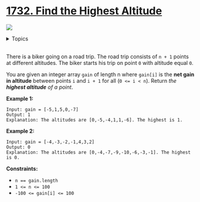 # [1732. Find the Highest Altitude](https://leetcode.cn/problems/find-the-highest-altitude/description/)

![](https://img.shields.io/badge/Difficulty-Easy-green.svg)

<details>
<summary>Topics</summary>

* [`Array`](https://leetcode.com/tag/array/)
* [`Prefix Sum`](https://leetcode.com/tag/prefix-sum/)

</details>
<br />

There is a biker going on a road trip. The road trip consists of `n + 1` points at different altitudes. The biker starts his trip on point `0` with altitude equal `0`.

You are given an integer array `gain` of length n where `gain[i]` is the **net gain in altitude** between points `i​​​​​`​ and `i + 1` for all (`0 <= i < n`). Return *the **highest altitude** of a point*.

**Example 1:**

    Input: gain = [-5,1,5,0,-7]
    Output: 1
    Explanation: The altitudes are [0,-5,-4,1,1,-6]. The highest is 1.

**Example 2:**

    Input: gain = [-4,-3,-2,-1,4,3,2]
    Output: 0
    Explanation: The altitudes are [0,-4,-7,-9,-10,-6,-3,-1]. The highest is 0.

**Constraints:**

 + `n == gain.length`
 + `1 <= n <= 100`
 + `-100 <= gain[i] <= 100`
